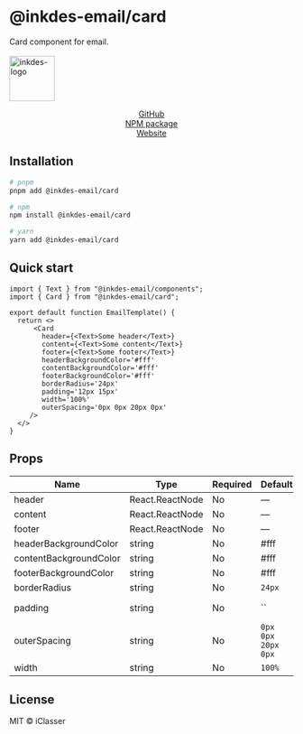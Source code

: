 # @inkdes-email/card

Card component for email.
<br />
<br />
<img width="80" height="80" alt="inkdes-logo" src="https://github.com/user-attachments/assets/8e885609-d2bb-46ab-a760-ae896757ff60" />
<br />

<div style='text-align:center'>
  <a href='https://github.com/iClasser/inkdes-email-comps'>GitHub<a>
  </hr>
</div>


<div style='text-align:center'>
  <a href='https://www.npmjs.com/package/@inkdes-email/components'>NPM package<a>
  </hr>
</div>


<div style='text-align:center'>
  <a href='https://inkdes.com'>Website<a>
  </hr>
</div>

## Installation

```bash
# pnpm
pnpm add @inkdes-email/card

# npm
npm install @inkdes-email/card

# yarn
yarn add @inkdes-email/card
```

## Quick start

```tsx
import { Text } from "@inkdes-email/components";
import { Card } from "@inkdes-email/card";

export default function EmailTemplate() {
  return <>
      <Card 
        header={<Text>Some header</Text>}
        content={<Text>Some content</Text>}
        footer={<Text>Some footer</Text>}
        headerBackgroundColor='#fff'
        contentBackgroundColor='#fff'
        footerBackgroundColor='#fff'
        borderRadius='24px' 
        padding='12px 15px'
        width='100%'
        outerSpacing='0px 0px 20px 0px' 
     />
  </>
}
```

## Props

| Name     | Type            | Required | Default | Description |
| -------- | --------------- | -------- | ------- | ----------- |
| header | React.ReactNode | No      | —       |  |
| content | React.ReactNode | No      | —       |  |
| footer | React.ReactNode | No      | —       |  |
| headerBackgroundColor | string | No | #fff | — |
| contentBackgroundColor | string | No | #fff | — |
| footerBackgroundColor | string | No | #fff | — |
| borderRadius | string | No | `24px` | — |
| padding | string | No | `` | inner padding |
| outerSpacing | string | No | `0px 0px 20px 0px` | outside spacing |
| width | string | No | `100%` |  |

## License

MIT © iClasser
